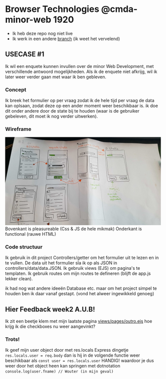 # Browser Technologies @cmda-minor-web 1920
- Ik heb deze repo nog niet live
- Ik werk in een andere [branch](https://github.com/Mokerstier/browser-technologies-1920/tree/enquete/app) (ik weet het vervelend)

## USECASE #1 
Ik wil een enquete kunnen invullen over de minor Web Development, met verschillende antwoord mogelijkheden. Als ik de enquete niet afkrijg, wil ik later weer verder gaan met waar ik ben gebleven.

### Concept
Ik breek het formulier op per vraag zodat ik de hele tijd per vraag de data kan oplsaan, zodat deze op een ander moment weer beschikbaar is.
ik doe dit onder andere door de state bij te houden (waar is de gebruiker gebeleven, dit moet ik nog verder uitwerken).

### Wireframe
![Wireflow](https://github.com/Mokerstier/browser-technologies-1920/blob/master/img/20200318_134203.jpg?raw=true)
Bovenkant is pleasureable (Css & JS de hele mikmak)
Onderkant is functional (rauwe HTML)

### Code structuur
Ik gebruik in dit project Controllers/getter om het formulier uit te lezen en in te vullen. De data uit het formulier sla ik op als JSON in controllers/data/data.JSON.
Ik gebruik views (EJS) om pagina's te templaten.
Ik gebruik routes om mijn routes te defineren (blijft de app.js lekker clean).


ik had nog wat andere ideeën Database etc. maar om het project simpel te houden ben ik daar vanaf gestapt.
(vond het alweer ingewikkeld genoeg)

## Hier Feedback week2 A.U.B!
Ik zit een beetje klem met mijn laatste pagina [views/pages/outro.ejs](https://github.com/Mokerstier/browser-technologies-1920/blob/enquete/app/views/pages/outro.ejs) hoe krijg ik die checkboxes nu weer aangevinkt? 

### Trots!
Ik geef mijn user object door met res.locals Express dingetje `res.locals.user = req.body` dan is hij in de volgende functie weer beschikbaar als `const user = res.locals.user` HANDIG!
waardoor je dus weer door het object heen kan springen met dotnotation `console.log(user.fname) // Wouter (in mijn geval)`

<!-- Add a link to your live demo in Github Pages 🌐-->

<!-- ☝️ replace this description with a description of your own work -->

<!-- replace the code in the /docs folder with your own, so you can showcase your work with GitHub Pages 🌍 -->

<!-- Add a nice poster image here at the end of the week, showing off your shiny frontend 📸 -->

<!-- Maybe a table of contents here? 📚 -->

<!-- How about a section that describes how to install this project? 🤓 -->

<!-- ...but how does one use this project? What are its features 🤔 -->

<!-- Maybe a checklist of done stuff and stuff still on your wishlist? ✅ -->

<!-- How about a license here? 📜 (or is it a licence?) 🤷 -->
